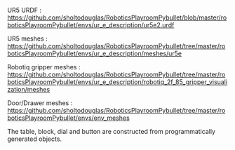 UR5 URDF : https://github.com/sholtodouglas/RoboticsPlayroomPybullet/blob/master/roboticsPlayroomPybullet/envs/ur_e_description/ur5e2.urdf

UR5 meshes : https://github.com/sholtodouglas/RoboticsPlayroomPybullet/tree/master/roboticsPlayroomPybullet/envs/ur_e_description/meshes/ur5e

Robotiq gripper meshes : https://github.com/sholtodouglas/RoboticsPlayroomPybullet/tree/master/roboticsPlayroomPybullet/envs/ur_e_description/robotiq_2f_85_gripper_visualization/meshes

Door/Drawer meshes : https://github.com/sholtodouglas/RoboticsPlayroomPybullet/tree/master/roboticsPlayroomPybullet/envs/env_meshes

The table, block, dial and button are constructed from programmatically generated objects. 
